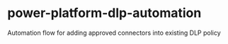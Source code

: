 # power-platform-dlp-automation
Automation flow for adding approved connectors into existing DLP policy
